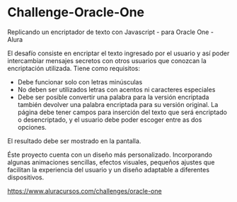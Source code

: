 # Challenge-Oracle-One
Replicando un encriptador de texto con Javascript - para Oracle One - Alura

El desafío consiste en encriptar el texto ingresado por el usuario y así poder intercambiar mensajes secretos con otros usuarios que conozcan la encriptación utilizada.
Tiene como requisitos:
- Debe funcionar solo con letras minúsculas
- No deben ser utilizados letras con acentos ni caracteres especiales
- Debe ser posible convertir una palabra para la versión encriptada también devolver una palabra encriptada para su versión original.
La página debe tener campos para inserción del texto que será encriptado o desencriptado, y el usuario debe poder escoger entre as dos opciones.

El resultado debe ser mostrado en la pantalla.

Éste proyecto cuenta con un diseño más personalizado. Incorporando algunas animaciones sencillas, efectos visuales, pequeños ajustes que facilitan la experiencia del usuario y un diseño adaptable a diferentes dispositivos.


https://www.aluracursos.com/challenges/oracle-one
